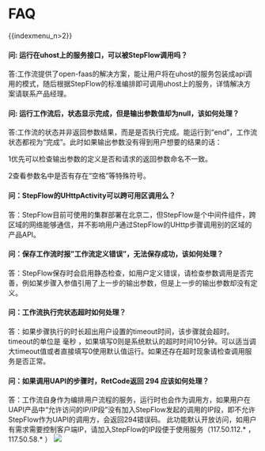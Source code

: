 # FAQ

{{indexmenu_n>2}}

#### 问: 运行在uhost上的服务接口，可以被StepFlow调用吗？

答:工作流提供了open-faas的解决方案，能让用户将在uhost的服务包装成api调用的模式，随后根据StepFlow的标准编排即可调用uhost上的服务，详情解决方案请联系产品经理。

#### 问: 运行工作流后，状态显示完成，但是输出参数值却为null，该如何处理？

答:工作流的状态并非返回参数结果，而是是否执行完成。能运行到“end”，工作流状态都视为“完成”。此时如果输出参数没有得到用户想要的结果的话：

1优先可以检查输出参数的定义是否和请求的返回参数命名不一致。

2查看参数名中是否有存在“空格”等特殊符号。

#### 问：StepFlow的UHttpActivity可以跨可用区调用么？

答：StepFlow目前可使用的集群部署在北京二，但StepFlow是个中间件组件，跨区域的网络能够通信，并不影响用户通过StepFlow的UHttp步骤调用别的区域的产品API。


#### 问：保存工作流时报”工作流定义错误”，无法保存成功，该如何处理？

答：StepFlow保存时会启用静态检查，如用户定义错误，请检查参数调用是否完善，例如某步骤入参值引用了上一步的输出参数，但是上一步的输出参数却没有定义。

#### 问：工作流执行完状态超时如何处理？

答：如果步骤执行的时长超出用户设置的timeout时间，该步骤就会超时。timeout的单位是 毫秒
，如果填写0则是系统默认的超时时间10分钟。可以适当调大timeout值或者直接填写0使用默认值运行。如果还存在超时现象请检查调用服务是否正常。

#### 问：如果调用UAPI的步骤时，RetCode返回 294 应该如何处理？

答：工作流自身作为编排用户流程的服务，运行时也会作为调用方，如果用户在UAPI产品中“允许访问的IP/IP段”没有加入StepFlow发起的调用的IP段，即不允许StepFlow作为UAPI的调用方，会返回294错误码。
此功能默认开放访问，如用户有需求需要控制客户端IP，请加入StepFlow的IP段便于使用服务（117.50.112.* ，117.50.58.* ）
![](http://stepflow-docs.cn-bj.ufileos.com/UAPI0001.png)
